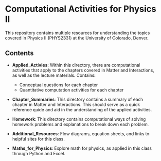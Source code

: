 # Computational Activities for Physics II

This repository contains multiple resources for understanding the topics covered in Physics II (PHYS2331) at the University of Colorado, Denver. 

## Contents

* **Applied_Activies**: Within this directory, there are computational activities that apply to the chapters covered in Matter and Interactions, as well as the lecture materials. Contains:

	* Conceptual questions for each chapter
	* Quantitative computation activities for each chapter

* **Chapter_Summaries**: This directory contains a summary of each chapter in Matter and Interactions. This should serve as a quick reference quide and aid in the understanding of the applied activities.

* **Homework**: This directory contains computational ways of solving homework problems and explanations to break down each problem.

* **Additional_Resources**: Flow diagrams, equation sheets, and links to helpful sites for this class.

* **Maths_for_Physics**: Explore math for physics, as applied in this class through Python and Excel.
